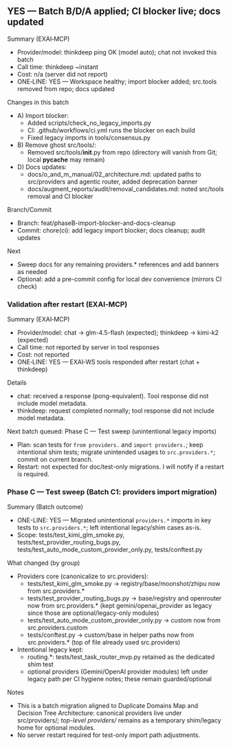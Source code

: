 ## YES — Batch B/D/A applied; CI blocker live; docs updated

Summary (EXAI‑MCP)
- Provider/model: thinkdeep ping OK (model auto); chat not invoked this batch
- Call time: thinkdeep ~instant
- Cost: n/a (server did not report)
- ONE‑LINE: YES — Workspace healthy; import blocker added; src.tools removed from repo; docs updated

Changes in this batch
- A) Import blocker:
  - Added scripts/check_no_legacy_imports.py
  - CI: .github/workflows/ci.yml runs the blocker on each build
  - Fixed legacy imports in tools/consensus.py
- B) Remove ghost src/tools/:
  - Removed src/tools/__init__.py from repo (directory will vanish from Git; local __pycache__ may remain)
- D) Docs updates:
  - docs/o_and_m_manual/02_architecture.md: updated paths to src/providers and agentic router, added deprecation banner
  - docs/augment_reports/audit/removal_candidates.md: noted src/tools removal and CI blocker

Branch/Commit
- Branch: feat/phaseB-import-blocker-and-docs-cleanup
- Commit: chore(ci): add legacy import blocker; docs cleanup; audit updates

Next
- Sweep docs for any remaining providers.* references and add banners as needed
- Optional: add a pre-commit config for local dev convenience (mirrors CI check)


### Validation after restart (EXAI‑MCP)

Summary (EXAI‑MCP)
- Provider/model: chat → glm-4.5-flash (expected); thinkdeep → kimi-k2 (expected)
- Call time: not reported by server in tool responses
- Cost: not reported
- ONE‑LINE: YES — EXAI‑WS tools responded after restart (chat + thinkdeep)

Details
- chat: received a response (pong-equivalent). Tool response did not include model metadata.
- thinkdeep: request completed normally; tool response did not include model metadata.

Next batch queued: Phase C — Test sweep (unintentional legacy imports)
- Plan: scan tests for `from providers.` and `import providers.`; keep intentional shim tests; migrate unintended usages to `src.providers.*`; commit on current branch.
- Restart: not expected for doc/test-only migrations. I will notify if a restart is required.


### Phase C — Test sweep (Batch C1: providers import migration)

Summary (Batch outcome)
- ONE-LINE: YES — Migrated unintentional `providers.*` imports in key tests to `src.providers.*`; left intentional legacy/shim cases as-is.
- Scope: tests/test_kimi_glm_smoke.py, tests/test_provider_routing_bugs.py, tests/test_auto_mode_custom_provider_only.py, tests/conftest.py

What changed (by group)
- Providers core (canonicalize to src.providers):
  - tests/test_kimi_glm_smoke.py → registry/base/moonshot/zhipu now from src.providers.*
  - tests/test_provider_routing_bugs.py → base/registry and openrouter now from src.providers.* (kept gemini/openai_provider as legacy since those are optional/legacy-only modules)
  - tests/test_auto_mode_custom_provider_only.py → custom now from src.providers.custom
  - tests/conftest.py → custom/base in helper paths now from src.providers.* (top of file already used src.providers)
- Intentional legacy kept:
  - routing.*: tests/test_task_router_mvp.py retained as the dedicated shim test
  - optional providers (Gemini/OpenAI provider modules) left under legacy path per CI hygiene notes; these remain guarded/optional

Notes
- This is a batch migration aligned to Duplicate Domains Map and Decision Tree Architecture: canonical providers live under src/providers/*; top-level providers/* remains as a temporary shim/legacy home for optional modules.
- No server restart required for test-only import path adjustments.
